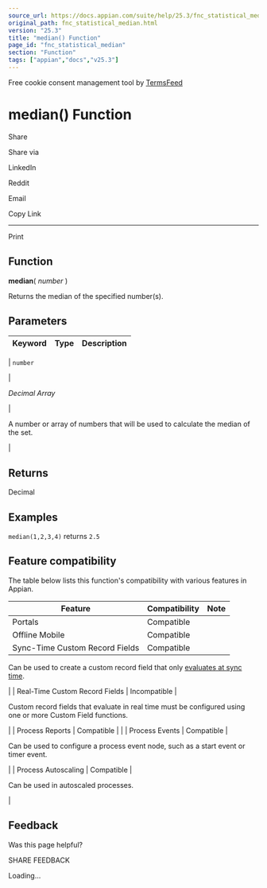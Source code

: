```yaml
---
source_url: https://docs.appian.com/suite/help/25.3/fnc_statistical_median.html
original_path: fnc_statistical_median.html
version: "25.3"
title: "median() Function"
page_id: "fnc_statistical_median"
section: "Function"
tags: ["appian","docs","v25.3"]
---
```



Free cookie consent management tool by [TermsFeed](https://www.termsfeed.com/)

# median() Function

Share

Share via

LinkedIn

Reddit

Email

Copy Link

* * *

Print

## Function

**median**( _number_ )

Returns the median of the specified number(s).

## Parameters

| Keyword | Type | Description |
| --- | --- | --- |
|
`number`

 |

_Decimal Array_

 |

A number or array of numbers that will be used to calculate the median of the set.

 |

## Returns

Decimal

## Examples

`median(1,2,3,4)` returns `2.5`

## Feature compatibility

The table below lists this function's compatibility with various features in Appian.

| Feature | Compatibility | Note |
| --- | --- | --- |
| Portals | Compatible |  |
| Offline Mobile | Compatible |  |
| Sync-Time Custom Record Fields | Compatible |
Can be used to create a custom record field that only [evaluates at sync time](custom-record-fields.html#prodlink-sync-time-evaluations).

 |
| Real-Time Custom Record Fields | Incompatible |

Custom record fields that evaluate in real time must be configured using one or more Custom Field functions.

 |
| Process Reports | Compatible |  |
| Process Events | Compatible |

Can be used to configure a process event node, such as a start event or timer event.

 |
| Process Autoscaling | Compatible |

Can be used in autoscaled processes.

 |

## Feedback

Was this page helpful?

SHARE FEEDBACK

Loading...